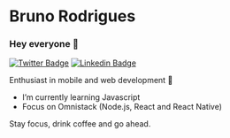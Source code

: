 # Bruno Rodrigues
### Hey everyone 👋
[![Twitter Badge](https://img.shields.io/badge/-Twitter-44475a?style=flat&labelColor=44475a&logo=twitter&logoColor=white&link=https://twitter.com/brunordgss)](https://twitter.com/brunordgss)
[![Linkedin Badge](https://img.shields.io/badge/-Linkedin-44475a?style=flat&labelColor=44475a&logo=linkedin&logoColor=white&link=https://linkedin.com/brunordgs)](https://linkedin.com/brunordgs)
<!--
**brunordgs/brunordgs** is a ✨ _special_ ✨ repository because its `README.md` (this file) appears on your GitHub profile.

Here are some ideas to get you started:

- 🔭 I’m currently working on ...
- 🌱 I’m currently learning ...
- 👯 I’m looking to collaborate on ...
- 🤔 I’m looking for help with ...
- 💬 Ask me about ...
- 📫 How to reach me: ...
- 😄 Pronouns: ...
- ⚡ Fun fact: ...
-->

Enthusiast in mobile and web development 💜
- I’m currently learning Javascript
- Focus on Omnistack (Node.js, React and React Native)

Stay focus, drink coffee and go ahead.
